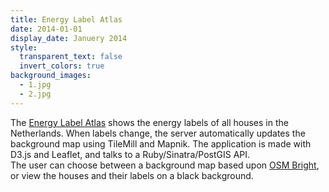 ```yaml
---
title: Energy Label Atlas
date: 2014-01-01
display_date: Januery 2014
style:
  transparent_text: false
  invert_colors: true
background_images:
  - 1.jpg
  - 2.jpg
---
```


<section>
  <span>
    The <a href="http://www.energielabelatlas.nl/">Energy Label Atlas</a> shows the energy labels of all houses in the Netherlands. When labels change, the server automatically updates the background map using TileMill and Mapnik. The application is made with D3.js and Leaflet, and talks to a Ruby/Sinatra/PostGIS API.
  </span>
</section>

<section>
  <span>
    The user can choose between a background map based upon <a href="https://github.com/mapbox/osm-bright">OSM Bright</a>, or view the houses and their labels on a black background.
  </span>
</section>
